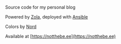 Source code for my personal blog

Powered by [Zola](https://getzola.org), deployed with [Ansible](https://ansible.com/)

Colors by [Nord](https://nordtheme.com)

Available at [https://notthebe.ee](https://notthebe.ee)
